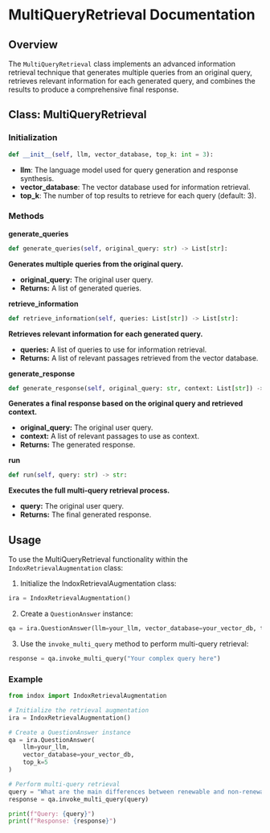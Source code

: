 # MultiQueryRetrieval Documentation

## Overview

The `MultiQueryRetrieval` class implements an advanced information retrieval technique that generates multiple queries from an original query, retrieves relevant information for each generated query, and combines the results to produce a comprehensive final response.

## Class: MultiQueryRetrieval

### Initialization

```python
def __init__(self, llm, vector_database, top_k: int = 3):
```

- **llm**: The language model used for query generation and response synthesis.
- **vector_database**: The vector database used for information retrieval.
- **top_k**: The number of top results to retrieve for each query (default: 3).

### Methods
**generate_queries**
```python
def generate_queries(self, original_query: str) -> List[str]:
```

**Generates multiple queries from the original query.**

- **original_query:** The original user query.
- **Returns:** A list of generated queries.

**retrieve_information**
```python
def retrieve_information(self, queries: List[str]) -> List[str]:
```

**Retrieves relevant information for each generated query.**

- **queries:** A list of queries to use for information retrieval.
- **Returns:** A list of relevant passages retrieved from the vector database.

**generate_response**
```python
def generate_response(self, original_query: str, context: List[str]) -> str:
```
**Generates a final response based on the original query and retrieved context.**

- **original_query:** The original user query.
- **context:** A list of relevant passages to use as context.
- **Returns:** The generated response.

**run**
```python
def run(self, query: str) -> str:
```
**Executes the full multi-query retrieval process.**

- **query:** The original user query.
- **Returns:** The final generated response.

## Usage
To use the MultiQueryRetrieval functionality within the `IndoxRetrievalAugmentation` class:

1. Initialize the IndoxRetrievalAugmentation class:

```python
ira = IndoxRetrievalAugmentation()
```
2. Create a `QuestionAnswer` instance:
```python
qa = ira.QuestionAnswer(llm=your_llm, vector_database=your_vector_db, top_k=5)
```
3. Use the `invoke_multi_query` method to perform multi-query retrieval:
```python
response = qa.invoke_multi_query("Your complex query here")
```
### Example
```python
from indox import IndoxRetrievalAugmentation

# Initialize the retrieval augmentation
ira = IndoxRetrievalAugmentation()

# Create a QuestionAnswer instance
qa = ira.QuestionAnswer(
    llm=your_llm,
    vector_database=your_vector_db,
    top_k=5
)

# Perform multi-query retrieval
query = "What are the main differences between renewable and non-renewable energy sources?"
response = qa.invoke_multi_query(query)

print(f"Query: {query}")
print(f"Response: {response}")

```